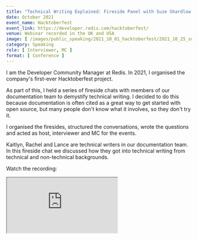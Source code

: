 ```yaml
---
title: "Technical Writing Explained: Fireside Panel with Suze Shardlow and the Redis Documentation Team"
date: October 2021
event_name: Hacktoberfest
event_link: https://developer.redis.com/hacktoberfest/
venue: Webinar recorded in the UK and USA
image: [ /images/public_speaking/2021_10_01_hacktoberfest/2021_10_25_suze_kaitlyn_fireside/suze_kaitlyn_fireside.jpg ]
category: Speaking
role: [ Interviewer, MC ]
format: [ Conference ]
---
```


I am the Developer Community Manager at Redis.  In 2021, I organised the company's first-ever Hacktoberfest project.

As part of this, I held a series of fireside chats with members of our documentation team to demystify technical writing.  I decided to do this because documentation is often cited as a great way to get started with open source, but many people don't know what it involves, so they don't try it.

I organised the firesides, structured the conversations, wrote the questions and acted as host, interviewer and MC for the events.

Kaitlyn, Rachel and Lance are technical writers in our documentation team.  In this fireside chat we discussed how they got into technical writing from technical and non-technical backgrounds.

Watch the recording:

<div class="embed-responsive embed-responsive-16by9">
  <iframe class="embed-responsive-item" src="https://www.youtube.com/embed/3E8lLKGGdIk" allowfullscreen></iframe>
</div><br/>
